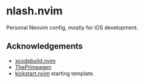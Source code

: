 # nlash.nvim

Personal Neovim config, mostly for iOS development.

## Acknowledgements
- [xcodebuild.nvim](https://github.com/wojciech-kulik/xcodebuild.nvim)
- [ThePrimeagen](https://github.com/ThePrimeagen)
- [kickstart.nvim](https://github.com/nvim-lua/kickstart.nvim) starting template.
